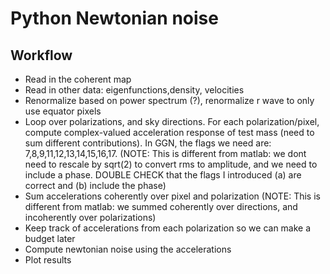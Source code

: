 # Python Newtonian noise

## Workflow

- Read in the coherent map
- Read in other data: eigenfunctions,density, velocities
- Renormalize based on power spectrum (?), renormalize r wave to only use equator pixels
- Loop over polarizations, and sky directions. For each polarization/pixel, compute complex-valued acceleration response of test mass (need to sum different contributions). In GGN, the flags we need are: 7,8,9,11,12,13,14,15,16,17. (NOTE: This is different from matlab: we dont need to rescale by sqrt(2) to convert rms to amplitude, and we need to include a phase. DOUBLE CHECK that the flags I introduced (a) are correct and (b) include the phase)
- Sum accelerations coherently over pixel and polarization (NOTE: This is different from matlab: we  summed coherently over directions, and incoherently over polarizations)
- Keep track of accelerations from each polarization so we can make a budget later
- Compute newtonian noise using the accelerations
- Plot results